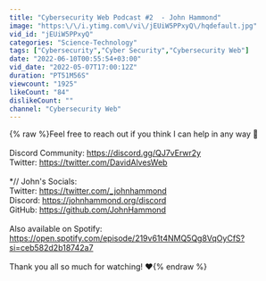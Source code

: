```yaml
---
title: "Cybersecurity Web Podcast #2  - John Hammond"
image: "https:\/\/i.ytimg.com\/vi\/jEUiW5PPxyQ\/hqdefault.jpg"
vid_id: "jEUiW5PPxyQ"
categories: "Science-Technology"
tags: ["Cybersecurity","Cyber Security","Cybersecurity Web"]
date: "2022-06-10T00:55:54+03:00"
vid_date: "2022-05-07T17:00:12Z"
duration: "PT51M56S"
viewcount: "1925"
likeCount: "84"
dislikeCount: ""
channel: "Cybersecurity Web"
---
```

{% raw %}Feel free to reach out if you think I can help in any way 🤗<br /><br />Discord Community: <a rel="nofollow" target="blank" href="https://discord.gg/QJ7vErwr2y">https://discord.gg/QJ7vErwr2y</a><br />Twitter: <a rel="nofollow" target="blank" href="https://twitter.com/DavidAlvesWeb">https://twitter.com/DavidAlvesWeb</a><br /><br />*// John's Socials:<br />Twitter: <a rel="nofollow" target="blank" href="https://twitter.com/_johnhammond">https://twitter.com/_johnhammond</a><br />Discord: <a rel="nofollow" target="blank" href="https://johnhammond.org/discord">https://johnhammond.org/discord</a><br />GitHub: <a rel="nofollow" target="blank" href="https://github.com/JohnHammond">https://github.com/JohnHammond</a><br /><br />Also available on Spotify: <a rel="nofollow" target="blank" href="https://open.spotify.com/episode/219v61t4NMQ5Qg8VqOyCfS?si=ceb582d2b18742a7">https://open.spotify.com/episode/219v61t4NMQ5Qg8VqOyCfS?si=ceb582d2b18742a7</a><br /><br />Thank you all so much for watching! ❤️{% endraw %}
